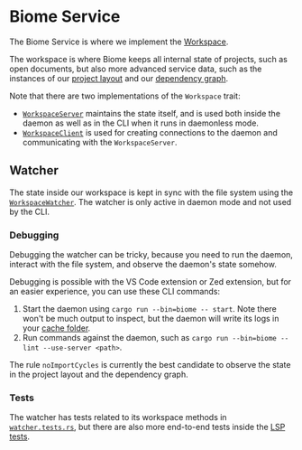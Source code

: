 # Biome Service

The Biome Service is where we implement the [Workspace](src/workspace.rs).

The workspace is where Biome keeps all internal state of projects, such as open
documents, but also more advanced service data, such as the instances of our
[project layout](../biome_project_layout/) and our
[dependency graph](../biome_dependency_graph/).

Note that there are two implementations of the `Workspace` trait:

* [`WorkspaceServer`](src/workspace/server.rs) maintains the state itself, and
  is used both inside the daemon as well as in the CLI when it runs in
  daemonless mode.
* [`WorkspaceClient`](src/workspace/client.rs) is used for creating connections
  to the daemon and communicating with the `WorkspaceServer`.

## Watcher

The state inside our workspace is kept in sync with the file system using the
[`WorkspaceWatcher`](src/workspace_watcher.rs). The watcher is only active in
daemon mode and not used by the CLI.

### Debugging

Debugging the watcher can be tricky, because you need to run the daemon,
interact with the file system, and observe the daemon's state somehow.

Debugging is possible with the VS Code extension or Zed extension,  but for an easier experience,
you can use these CLI commands:

1. Start the daemon using `cargo run --bin=biome -- start`. Note there won't be
   much output to inspect, but the daemon will write its logs in your
   [cache folder](../../crates/biome_fs/src/dir.rs).
2. Run commands against the daemon, such as
   `cargo run --bin=biome -- lint --use-server <path>`.

The rule `noImportCycles` is currently the best candidate to observe the state
in the project layout and the dependency graph.

### Tests

The watcher has tests related to its workspace methods in
[`watcher.tests.rs`](src/workspace/watcher.tests.rs), but there are also more
end-to-end tests inside the [LSP tests](../biome_lsp/src/server.tests.rs).

